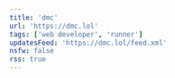 ```yaml
---
title: 'dmc'
url: 'https://dmc.lol'
tags: ['web developer', 'runner']
updatesFeed: 'https://dmc.lol/feed.xml'
nsfw: false
rss: true
---
```

